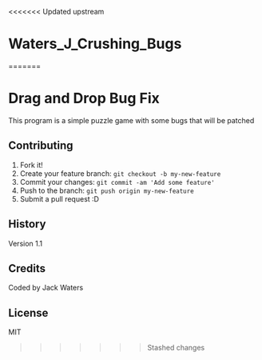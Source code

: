 <<<<<<< Updated upstream
# Waters_J_Crushing_Bugs
=======
# Drag and Drop Bug Fix

This program is a simple puzzle game with some bugs that will be patched

## Contributing

1. Fork it!
2. Create your feature branch: `git checkout -b my-new-feature`
3. Commit your changes: `git commit -am 'Add some feature'`
4. Push to the branch: `git push origin my-new-feature`
5. Submit a pull request :D

## History

Version 1.1

## Credits

Coded by Jack Waters

## License
MIT
>>>>>>> Stashed changes
